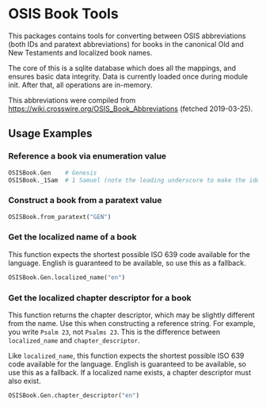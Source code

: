 # OSIS Book Tools

This packages contains tools for converting between OSIS abbreviations
(both IDs and paratext abbreviations) for books in the canonical Old and
New Testaments and localized book names.

The core of this is a sqlite database which does all the mappings, and ensures basic
data integrity. Data is currently loaded once during module init. After that, all
operations are in-memory.

This abbreviations were compiled from https://wiki.crosswire.org/OSIS_Book_Abbreviations
(fetched 2019-03-25).

## Usage Examples

### Reference a book via enumeration value

```python
OSISBook.Gen    # Genesis
OSISBook._1Sam  # 1 Samuel (note the leading underscore to make the identifier valid)
```

### Construct a book from a paratext value

```python
OSISBook.from_paratext("GEN")
```

### Get the localized name of a book

This function expects the shortest possible ISO 639 code available for the language. English
is guaranteed to be available, so use this as a fallback.

```python
OSISBook.Gen.localized_name("en")
```

### Get the localized chapter descriptor for a book

This function returns the chapter descriptor, which may be slightly different from the name. Use this when
constructing a reference string. For example, you write `Psalm 23`, not `Psalms 23`. This is the difference
between `localized_name` and `chapter_descriptor`.

Like `localized_name`, this function expects the shortest possible ISO 639 code available for the language. English
is guaranteed to be available, so use this as a fallback. If a localized name exists, a chapter descriptor must
also exist.

```python
OSISBook.Gen.chapter_descriptor("en")
```
